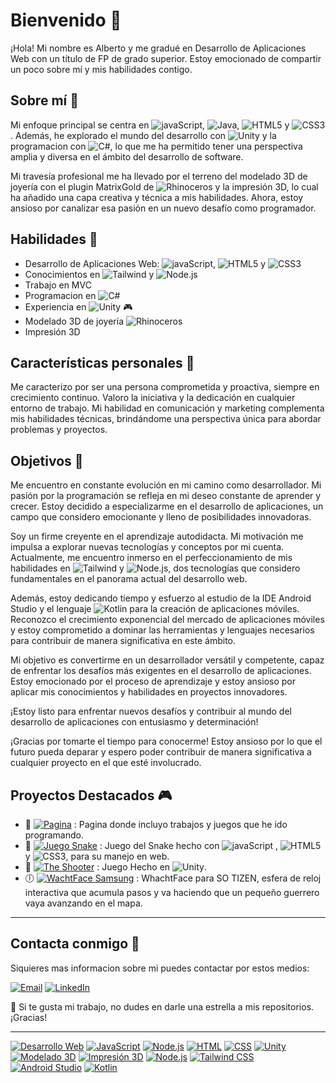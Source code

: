 # Bienvenido 👋

¡Hola! Mi nombre es Alberto y me gradué en Desarrollo de Aplicaciones Web con un título de FP de grado superior. Estoy emocionado de compartir un poco sobre mí y mis habilidades contigo.

## Sobre mí 🏦
Mi enfoque principal se centra en ![javaScript](https://img.shields.io/badge/JavaScript-323330?style=flat-square&logo=javascript&logoColor=F7DF1E), ![Java](https://img.shields.io/badge/Java-red?style=flat-square&logo=openjdk), ![HTML5](https://img.shields.io/badge/html5-%23E34F26.svg?style=flat-square&logo=html5&logoColor=white) y ![CSS3](https://img.shields.io/badge/css3-%231572B6.svg?style=flat-square&logo=css3&logoColor=white). Además, he explorado el mundo del desarrollo con ![Unity](https://img.shields.io/badge/Unity-black?style=flat-square&logo=Unity) y la programacion con ![C#](https://img.shields.io/badge/C%23-purple?style=flat-square&logo=C%23), lo que me ha permitido tener una perspectiva amplia y diversa en el ámbito del desarrollo de software.

Mi travesía profesional me ha llevado por el terreno del modelado 3D de joyería con el plugin MatrixGold de ![Rhinoceros](https://img.shields.io/badge/Rhinoceros-gray?style=flat-square&logo=Rhinoceros)  y la impresión 3D, lo cual ha añadido una capa creativa y técnica a mis habilidades. Ahora, estoy ansioso por canalizar esa pasión en un nuevo desafío como programador.

## Habilidades 🌱
- Desarrollo de Aplicaciones Web: ![javaScript](https://img.shields.io/badge/JavaScript-323330?style=plastic&logo=javascript&logoColor=F7DF1E), ![HTML5](https://img.shields.io/badge/html5-%23E34F26.svg?style=plastic&logo=html5&logoColor=white) y ![CSS3](https://img.shields.io/badge/css3-%231572B6.svg?style=plastic&logo=css3&logoColor=white)
- Conocimientos en  ![Tailwind](https://img.shields.io/badge/Tailwind-blue?style=plastic&logo=Tailwindcss) y ![Node.js](https://img.shields.io/badge/Node.js-black?style=plastic&logo=Node.js&labelColor=black&color=green)
- Trabajo en MVC
- Programacion en ![C#](https://img.shields.io/badge/C%23-purple?style=plastic&logo=C%23)
- Experiencia en ![Unity](https://img.shields.io/badge/Unity-black?style=plastic&logo=Unity) 🎮
- Modelado 3D de joyería ![Rhinoceros](https://img.shields.io/badge/Rhinoceros-gray?style=plastic&logo=Rhinoceros)
- Impresión 3D

## Características personales 🙋
Me caracterizo por ser una persona comprometida y proactiva, siempre en crecimiento continuo. Valoro la iniciativa y la dedicación en cualquier entorno de trabajo. Mi habilidad en comunicación y marketing complementa mis habilidades técnicas, brindándome una perspectiva única para abordar problemas y proyectos.

## Objetivos 🚀
Me encuentro en constante evolución en mi camino como desarrollador. Mi pasión por la programación se refleja en mi deseo constante de aprender y crecer. Estoy decidido a especializarme en el desarrollo de aplicaciones, un campo que considero emocionante y lleno de posibilidades innovadoras.

Soy un firme creyente en el aprendizaje autodidacta. Mi motivación me impulsa a explorar nuevas tecnologías y conceptos por mi cuenta. Actualmente, me encuentro inmerso en el perfeccionamiento de mis habilidades en ![Tailwind](https://img.shields.io/badge/Tailwind-blue?style=flat-square&logo=Tailwindcss) y ![Node.js](https://img.shields.io/badge/Node.js-black?style=flat-square&logo=Node.js&labelColor=black&color=green), dos tecnologías que considero fundamentales en el panorama actual del desarrollo web.

Además, estoy dedicando tiempo y esfuerzo al estudio de la IDE Android Studio y el lenguaje ![Kotlin](https://img.shields.io/badge/Kotlin-0095D5?&style=flat-square&logo=kotlin&logoColor=white) para la creación de aplicaciones móviles. Reconozco el crecimiento exponencial del mercado de aplicaciones móviles y estoy comprometido a dominar las herramientas y lenguajes necesarios para contribuir de manera significativa en este ámbito.

Mi objetivo es convertirme en un desarrollador versátil y competente, capaz de enfrentar los desafíos más exigentes en el desarrollo de aplicaciones. Estoy emocionado por el proceso de aprendizaje y estoy ansioso por aplicar mis conocimientos y habilidades en proyectos innovadores.

¡Estoy listo para enfrentar nuevos desafíos y contribuir al mundo del desarrollo de aplicaciones con entusiasmo y determinación!


¡Gracias por tomarte el tiempo para conocerme! Estoy ansioso por lo que el futuro pueda deparar y espero poder contribuir de manera significativa a cualquier proyecto en el que esté involucrado.

## Proyectos Destacados 🎮

- 📃 [![Pagina](https://img.shields.io/badge/Pagina-blue?style=flat-square&color=007BA7)](https://krngdev.github.io/index) : Pagina donde incluyo trabajos y juegos que he ido programando.
- 🐍 [![Juego Snake](https://img.shields.io/badge/Juego%20Snake-green?style=flat-square)](https://github.com/KRNGDev/krngdev.github.io/tree/main/Serpiente) : Juego del Snake hecho con ![javaScript](https://img.shields.io/badge/JavaScript-323330?style=flat-square&logo=javascript&logoColor=F7DF1E) , ![HTML5](https://img.shields.io/badge/html5-%23E34F26.svg?style=flat-square&logo=html5&logoColor=white) y ![CSS3](https://img.shields.io/badge/css3-%231572B6.svg?style=flat-square&logo=css3&logoColor=white), para su manejo en web.
- 🔫 [![The Shooter](https://img.shields.io/badge/The%20Shooter-green?style=flat-square&color=C51E3A)](https://github.com/KRNGDev/krngdev.github.io/tree/main/The%20Shooter) : Juego Hecho en ![Unity](https://img.shields.io/badge/Unity-black?style=flat-square&logo=Unity).
- 🕕 [![WachtFace Samsung](https://img.shields.io/badge/WhachtFace%20Samsung-green?style=flat-square&color=0000FF)](https://github.com/KRNGDev/WachtFace) : WhachtFace para SO TIZEN, esfera de reloj interactiva que acumula pasos y va haciendo que un pequeño guerrero vaya avanzando en el mapa.

---

## Contacta conmigo 📧
Siquieres mas informacion sobre mi puedes contactar por estos medios:

[![Email](https://img.shields.io/badge/Gmail-D14836?style=flat-square&logo=gmail&logoColor=white)](mailto:albertolopma@gmail.com)  [![LinkedIn](https://img.shields.io/badge/LinkedIn-%230077B5.svg?logo=linkedin&logoColor=white)](https://www.linkedin.com/in/alberto-lm151186/)

🚀 Si te gusta mi trabajo, no dudes en darle una estrella a mis repositorios. ¡Gracias!

---

[![Desarrollo Web](https://img.shields.io/badge/-Desarrollo%20Web-blue)](https://example.com)
[![JavaScript](https://img.shields.io/badge/-JavaScript-yellow)](https://example.com)
[![Node.js](https://img.shields.io/badge/-Node.js-green)](https://example.com)
[![HTML](https://img.shields.io/badge/-HTML-orange)](https://example.com)
[![CSS](https://img.shields.io/badge/-CSS-blueviolet)](https://example.com)
[![Unity](https://img.shields.io/badge/-Unity-black)](https://example.com)
[![Modelado 3D](https://img.shields.io/badge/-Modelado%203D-ff69b4)](https://example.com)
[![Impresión 3D](https://img.shields.io/badge/-Impresión%203D-lightgrey)](https://example.com)
[![Node.js](https://img.shields.io/badge/-Node.js-green)](https://example.com)
[![Tailwind CSS](https://img.shields.io/badge/-Tailwind%20CSS-1e90ff)](https://example.com)
[![Android Studio](https://img.shields.io/badge/-Android%20Studio-brightgreen)](https://example.com)
[![Kotlin](https://img.shields.io/badge/-Kotlin-orange)](https://example.com)

